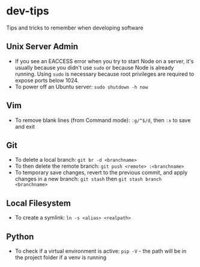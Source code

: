# dev-tips
Tips and tricks to remember when developing software

## Unix Server Admin
* If you see an EACCESS error when you try to start Node on a server, it's usually because you didn't use `sudo` or because Node is already running. Using `sudo` is necessary because root privileges are required to expose ports below 1024. 
* To power off an Ubuntu server: `sudo shutdown -h now`

## Vim
* To remove blank lines (from Command mode): `:g/^$/d`, then `:x` to save and exit

## Git
* To delete a local branch: `git br -d <branchname>`
* To then delete the remote branch: `git push <remote> :<branchname>`
* To temporary save changes, revert to the previous commit, and apply changes in a new branch: `git stash` then `git stash branch <branchname>`

## Local Filesystem
* To create a symlink: `ln -s <alias> <realpath>`

## Python
* To check if a virtual environment is active: `pip -V` - the path will be in the project folder if a venv is running
